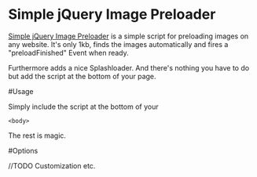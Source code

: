 # Simple jQuery Image Preloader

[Simple jQuery Image Preloader](https://github.com/stffndtz/simple-jquery-image-preloader) is a simple script for preloading images on any website. It's only 1kb, finds the images automatically and fires a "preloadFinished" Event when ready.

Furthermore adds a nice Splashloader. And there's nothing you have to do but add the script at the bottom of your page. 

#Usage

Simply include the script at the bottom of your 

	<body>

The rest is magic.


#Options

//TODO
Customization etc.